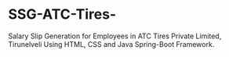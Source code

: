 # SSG-ATC-Tires-
Salary Slip Generation for Employees in ATC Tires Private Limited, Tirunelveli Using HTML, CSS and Java Spring-Boot Framework. 
